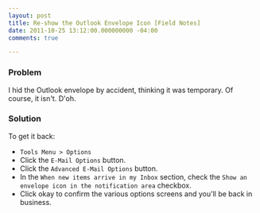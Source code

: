 ```yaml
---
layout: post
title: Re-show the Outlook Envelope Icon [Field Notes]
date: 2011-10-25 13:12:00.000000000 -04:00
comments: true

---
```

### Problem
I hid the Outlook envelope by accident, thinking it was temporary. Of course, it isn't. D'oh.

### Solution
To get it back:

* `Tools Menu > Options`
* Click the `E-Mail Options` button.
* Click the `Advanced E-Mail Options` button.
* In the `When new items arrive in my Inbox` section, check the `Show an envelope icon in the notification area` checkbox.
* Click okay to confirm the various options screens and you'll be back in business.
